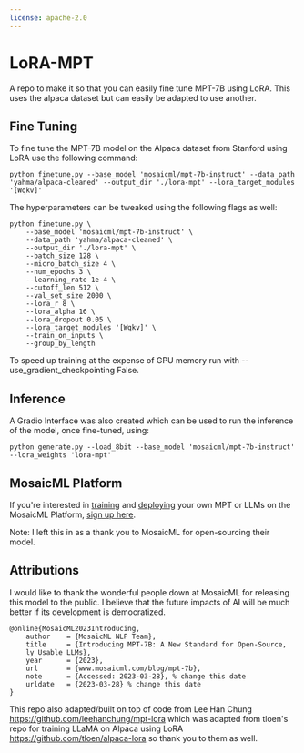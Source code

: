 ```yaml
---
license: apache-2.0
---
```

# LoRA-MPT
A repo to make it so that you can easily fine tune MPT-7B using LoRA. This uses the alpaca dataset but can easily be adapted to use another. 


## Fine Tuning

To fine tune the MPT-7B model on the Alpaca dataset from Stanford using LoRA use the following command:
```
python finetune.py --base_model 'mosaicml/mpt-7b-instruct' --data_path 'yahma/alpaca-cleaned' --output_dir './lora-mpt' --lora_target_modules '[Wqkv]'
```

The hyperparameters can be tweaked using the following flags as well:

```
python finetune.py \
    --base_model 'mosaicml/mpt-7b-instruct' \
    --data_path 'yahma/alpaca-cleaned' \
    --output_dir './lora-mpt' \
    --batch_size 128 \
    --micro_batch_size 4 \
    --num_epochs 3 \
    --learning_rate 1e-4 \
    --cutoff_len 512 \
    --val_set_size 2000 \
    --lora_r 8 \
    --lora_alpha 16 \
    --lora_dropout 0.05 \
    --lora_target_modules '[Wqkv]' \
    --train_on_inputs \
    --group_by_length
```

To speed up training at the expense of GPU memory run with --use_gradient_checkpointing False.

## Inference

A Gradio Interface was also created which can be used to run the inference of the model, once fine-tuned, using:

```
python generate.py --load_8bit --base_model 'mosaicml/mpt-7b-instruct' --lora_weights 'lora-mpt'
```


## MosaicML Platform

If you're interested in [training](https://www.mosaicml.com/training) and [deploying](https://www.mosaicml.com/inference) your own MPT or LLMs on the MosaicML Platform, [sign up here](https://forms.mosaicml.com/demo?utm_source=huggingface&utm_medium=referral&utm_campaign=mpt-7b).

Note: I left this in as a thank you to MosaicML for open-sourcing their model.

## Attributions 

I would like to thank the wonderful people down at MosaicML for releasing this model to the public. I believe that the future impacts of AI will be much better if its development is democratized. 

```
@online{MosaicML2023Introducing,
    author    = {MosaicML NLP Team},
    title     = {Introducing MPT-7B: A New Standard for Open-Source, 
    ly Usable LLMs},
    year      = {2023},
    url       = {www.mosaicml.com/blog/mpt-7b},
    note      = {Accessed: 2023-03-28}, % change this date
    urldate   = {2023-03-28} % change this date
}
```

This repo also adapted/built on top of code from Lee Han Chung https://github.com/leehanchung/mpt-lora which was adapted from tloen's repo for training LLaMA on Alpaca using LoRA https://github.com/tloen/alpaca-lora so thank you to them as well. 
